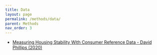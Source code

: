 ```yaml
---
title: Data
layout: page
permalink: /methods/data/
parent: Methods
nav_order: 3
---
```


<ul>
<li> <a href="https://pubmed.ncbi.nlm.nih.gov/32583367/">Measuring Housing Stability With Consumer Reference Data - David Phillips (2020) </a> </li>
</ul>
